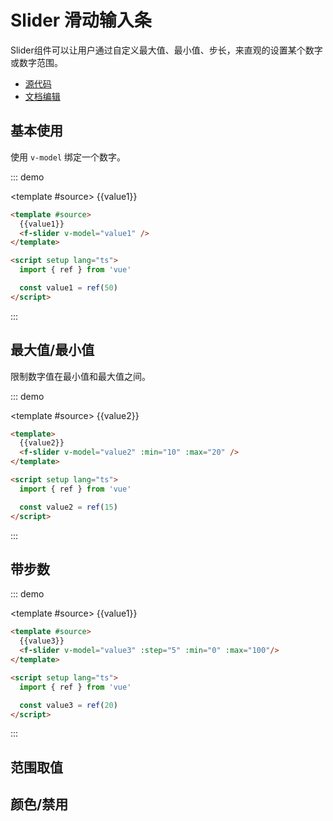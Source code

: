 # Slider 滑动输入条

Slider组件可以让用户通过自定义最大值、最小值、步长，来直观的设置某个数字或数字范围。

- [源代码](https://github.com/FightingDesign/fighting-design/tree/master/packages/fighting-design/slider)
- [文档编辑](https://github.com/FightingDesign/fighting-design/blob/master/docs/docs/components/slider.md)

## 基本使用
使用 `v-model` 绑定一个数字。

::: demo

<template #source>
{{value1}}
<f-slider v-model="value1" />
</template>

```html
<template #source>
  {{value1}}
  <f-slider v-model="value1" />
</template>

<script setup lang="ts">
  import { ref } from 'vue'

  const value1 = ref(50)
</script>
```

:::

## 最大值/最小值

限制数字值在最小值和最大值之间。

::: demo

<template #source>
{{value2}}
<f-slider v-model="value2" :min="10" :max="20" />
</template>

```html
<template>
  {{value2}}
  <f-slider v-model="value2" :min="10" :max="20" />
</template>

<script setup lang="ts">
  import { ref } from 'vue'

  const value2 = ref(15)
</script>
```

:::


## 带步数

::: demo

<template #source>
{{value1}}
<f-slider v-model="value3" :step="5" :min="0" :max="100" />
</template>

```html
<template #source>
  {{value3}}
  <f-slider v-model="value3" :step="5" :min="0" :max="100"/>
</template>

<script setup lang="ts">
  import { ref } from 'vue'

  const value3 = ref(20)
</script>
```

:::

## 范围取值

## 颜色/禁用


<script setup lang="ts">
  import { ref } from 'vue'

  const value1 = ref(50)

  const value2 = ref(15)

  const value3 = ref(20)
</script>